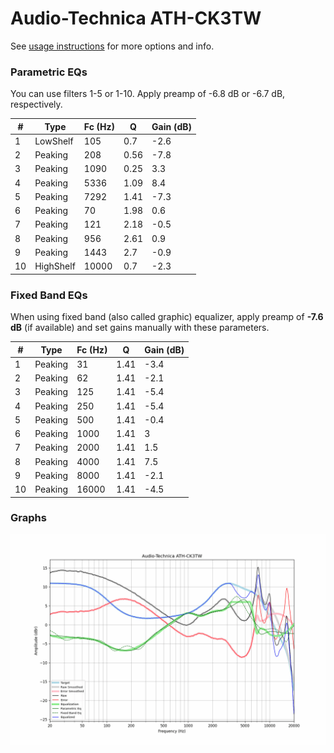 # Audio-Technica ATH-CK3TW
See [usage instructions](https://github.com/jaakkopasanen/AutoEq#usage) for more options and info.

### Parametric EQs
You can use filters 1-5 or 1-10. Apply preamp of -6.8 dB or -6.7 dB, respectively.

|   # | Type      |   Fc (Hz) |    Q |   Gain (dB) |
|-----|-----------|-----------|------|-------------|
|   1 | LowShelf  |       105 | 0.7  |        -2.6 |
|   2 | Peaking   |       208 | 0.56 |        -7.8 |
|   3 | Peaking   |      1090 | 0.25 |         3.3 |
|   4 | Peaking   |      5336 | 1.09 |         8.4 |
|   5 | Peaking   |      7292 | 1.41 |        -7.3 |
|   6 | Peaking   |        70 | 1.98 |         0.6 |
|   7 | Peaking   |       121 | 2.18 |        -0.5 |
|   8 | Peaking   |       956 | 2.61 |         0.9 |
|   9 | Peaking   |      1443 | 2.7  |        -0.9 |
|  10 | HighShelf |     10000 | 0.7  |        -2.3 |

### Fixed Band EQs
When using fixed band (also called graphic) equalizer, apply preamp of **-7.6 dB** (if available) and set gains manually with these parameters.

|   # | Type    |   Fc (Hz) |    Q |   Gain (dB) |
|-----|---------|-----------|------|-------------|
|   1 | Peaking |        31 | 1.41 |        -3.4 |
|   2 | Peaking |        62 | 1.41 |        -2.1 |
|   3 | Peaking |       125 | 1.41 |        -5.4 |
|   4 | Peaking |       250 | 1.41 |        -5.4 |
|   5 | Peaking |       500 | 1.41 |        -0.4 |
|   6 | Peaking |      1000 | 1.41 |         3   |
|   7 | Peaking |      2000 | 1.41 |         1.5 |
|   8 | Peaking |      4000 | 1.41 |         7.5 |
|   9 | Peaking |      8000 | 1.41 |        -2.1 |
|  10 | Peaking |     16000 | 1.41 |        -4.5 |

### Graphs
![](./Audio-Technica%20ATH-CK3TW.png)

